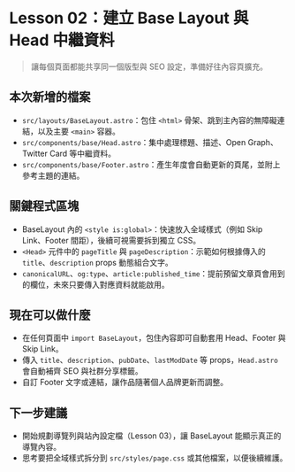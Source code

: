 # Lesson 02：建立 Base Layout 與 Head 中繼資料

> 讓每個頁面都能共享同一個版型與 SEO 設定，準備好往內容頁擴充。

## 本次新增的檔案
- `src/layouts/BaseLayout.astro`：包住 `<html>` 骨架、跳到主內容的無障礙連結，以及主要 `<main>` 容器。
- `src/components/base/Head.astro`：集中處理標題、描述、Open Graph、Twitter Card 等中繼資料。
- `src/components/base/Footer.astro`：產生年度會自動更新的頁尾，並附上參考主題的連結。

## 關鍵程式區塊
- BaseLayout 內的 `<style is:global>`：快速放入全域樣式（例如 Skip Link、Footer 間距），後續可視需要拆到獨立 CSS。
- `<Head>` 元件中的 `pageTitle` 與 `pageDescription`：示範如何根據傳入的 `title`、`description` props 動態組合文字。
- `canonicalURL`、`og:type`、`article:published_time`：提前預留文章頁會用到的欄位，未來只要傳入對應資料就能啟用。

## 現在可以做什麼
- 在任何頁面中 `import BaseLayout`，包住內容即可自動套用 Head、Footer 與 Skip Link。
- 傳入 `title`、`description`、`pubDate`、`lastModDate` 等 props，`Head.astro` 會自動補齊 SEO 與社群分享標籤。
- 自訂 Footer 文字或連結，讓作品隨著個人品牌更新而調整。

## 下一步建議
- 開始規劃導覽列與站內設定檔（Lesson 03），讓 BaseLayout 能顯示真正的導覽內容。
- 思考要把全域樣式拆分到 `src/styles/page.css` 或其他檔案，以便後續維護。
